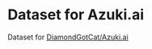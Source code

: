 # Dataset for Azuki.ai
Dataset for [DiamondGotCat/Azuki.ai](https://github.com/DiamondGotCat/Azuki.ai)
